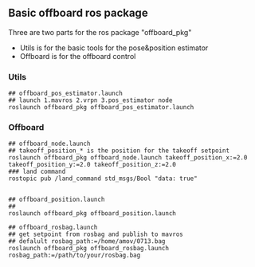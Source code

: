 ## Basic offboard ros package

Three are two parts for the ros package "offboard_pkg"
- Utils is for the basic tools for the pose&position estimator
- Offboard is for the offboard control

### Utils 
```
## offboard_pos_estimator.launch
## launch 1.mavros 2.vrpn 3.pos_estimator node
roslaunch offboard_pkg offboard_pos_estimator.launch

```




### Offboard

```
## offboard_node.launch
## takeoff_position_* is the position for the takeoff setpoint
roslaunch offboard_pkg offboard_node.launch takeoff_position_x:=2.0 takeoff_position_y:=2.0 takeoff_position_z:=2.0
### land command 
rostopic pub /land_command std_msgs/Bool "data: true"


## offboard_position.launch
## 
roslaunch offboard_pkg offboard_position.launch 

## offboard_rosbag.launch
## get setpoint from rosbag and publish to mavros
## defalult rosbag_path:=/home/amov/0713.bag
roslaunch offboard_pkg offboard_rosbag.launch rosbag_path:=/path/to/your/rosbag.bag
```

